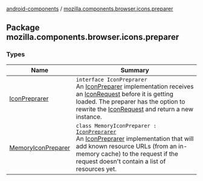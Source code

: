 [android-components](../index.md) / [mozilla.components.browser.icons.preparer](./index.md)

## Package mozilla.components.browser.icons.preparer

### Types

| Name | Summary |
|---|---|
| [IconPreprarer](-icon-preprarer/index.md) | `interface IconPreprarer`<br>An [IconPreparer](#) implementation receives an [IconRequest](../mozilla.components.browser.icons/-icon-request/index.md) before it is getting loaded. The preparer has the option to rewrite the [IconRequest](../mozilla.components.browser.icons/-icon-request/index.md) and return a new instance. |
| [MemoryIconPreparer](-memory-icon-preparer/index.md) | `class MemoryIconPreparer : `[`IconPreprarer`](-icon-preprarer/index.md)<br>An [IconPreprarer](-icon-preprarer/index.md) implementation that will add known resource URLs (from an in-memory cache) to the request if the request doesn't contain a list of resources yet. |
